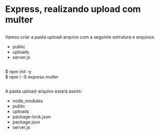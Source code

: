 # Express, realizando upload com multer
##

Vamos criar a pasta upload-arquivo com a seguinte estrutura e arquivos:
* public
* uploads
* server.js
##

$ npm init -y <br>
$ npm i -S express multer
##

A pasta upload-arquivo estará assim:
* node_modules
* public
* uploads
* package-lock.json
* package.json
* server.js
